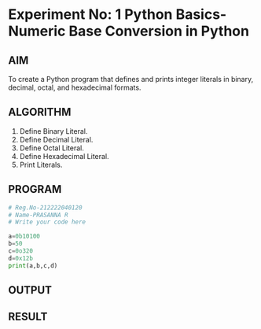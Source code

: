 # Experiment No: 1 Python Basics- Numeric Base Conversion in Python

## AIM  
To create a Python program that defines and prints integer literals in binary, decimal, octal, and hexadecimal formats.

## ALGORITHM  
1. Define Binary Literal.
2. Define Decimal Literal.
3. Define Octal Literal.
4. Define Hexadecimal Literal.
5. Print Literals.
   
## PROGRAM
```python
# Reg.No-212222040120
# Name-PRASANNA R
# Write your code here

a=0b10100
b=50
c=0o320
d=0x12b
print(a,b,c,d)
```
## OUTPUT



## RESULT


